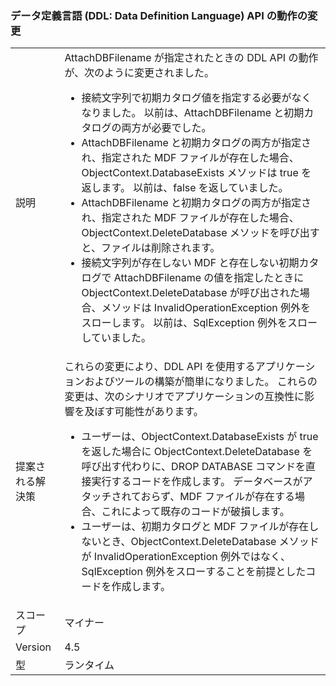 ### <a name="change-in-behavior-in-data-definition-language-ddl-apis"></a>データ定義言語 (DDL: Data Definition Language) API の動作の変更

|   |   |
|---|---|
|説明|AttachDBFilename が指定されたときの DDL API の動作が、次のように変更されました。<ul><li>接続文字列で初期カタログ値を指定する必要がなくなりました。 以前は、AttachDBFilename と初期カタログの両方が必要でした。</li><li>AttachDBFilename と初期カタログの両方が指定され、指定された MDF ファイルが存在した場合、ObjectContext.DatabaseExists メソッドは true を返します。 以前は、false を返していました。</li><li>AttachDBFilename と初期カタログの両方が指定され、指定された MDF ファイルが存在した場合、ObjectContext.DeleteDatabase メソッドを呼び出すと、ファイルは削除されます。</li><li>接続文字列が存在しない MDF と存在しない初期カタログで AttachDBFilename の値を指定したときに ObjectContext.DeleteDatabase が呼び出された場合、メソッドは InvalidOperationException 例外をスローします。 以前は、SqlException 例外をスローしていました。</li></ul>|
|提案される解決策|これらの変更により、DDL API を使用するアプリケーションおよびツールの構築が簡単になりました。 これらの変更は、次のシナリオでアプリケーションの互換性に影響を及ぼす可能性があります。<ul><li>ユーザーは、ObjectContext.DatabaseExists が true を返した場合に ObjectContext.DeleteDatabase を呼び出す代わりに、DROP DATABASE コマンドを直接実行するコードを作成します。 データベースがアタッチされておらず、MDF ファイルが存在する場合、これによって既存のコードが破損します。</li><li>ユーザーは、初期カタログと MDF ファイルが存在しないとき、ObjectContext.DeleteDatabase メソッドが InvalidOperationException 例外ではなく、SqlException 例外をスローすることを前提としたコードを作成します。</li></ul>|
|スコープ|マイナー|
|Version|4.5|
|型|ランタイム|


